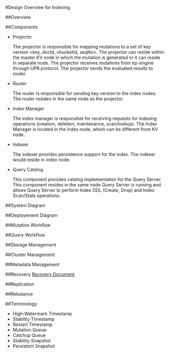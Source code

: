 #Design Overview for Indexing


##Overview



##Components


- Projector

  The projector is responsible for mapping mutations to a set of key version <key, docId, vbucketId, seqNo>.    The projector can reside within the master KV node in which the mutation is generated or it can reside in separate node. The projector receives mutations from ep-engine through UPR protocol. The projector sends the evaluated results to router.

- Router

  The router is responsible for sending key version to the index nodes. The router resides in the same node as the projector.
  
- Index Manager

  The index manager is responsible for receiving requests for indexing operations (creation, deletion, maintenance, scan/lookup). The Index Manager is located in the index node, which can be different from KV node. 
  
- Indexer

  The indexer provides persistence support for the index. The indexer would reside in index node. 
  
- Query Catalog

  This component provides catalog implementation for the Query Server. This component resides in the same node Query Server is running and allows Query Server to perform Index DDL (Create, Drop) and Index Scan/Stats operations.



##System Diagram

##Deployement Diagram

##Mutation Workflow


##Query Workflow


##Storage Management


##Cluster Management


##Metadata Management


##Recovery
[Recovery Document](https://docs.google.com/document/d/1rNJSVs80TtvY0gpoebsBwzhqWRBJnieSuLTnxuDzUTQ/edit) 

##Replication


##Rebalance


##Terminology

- High-Watermark Timestamp
- Stability Timestamp
- Restart Timestamp
- Mutation Queue
- Catchup Queue
- Stability Snapshot
- Persistent Snapshot
